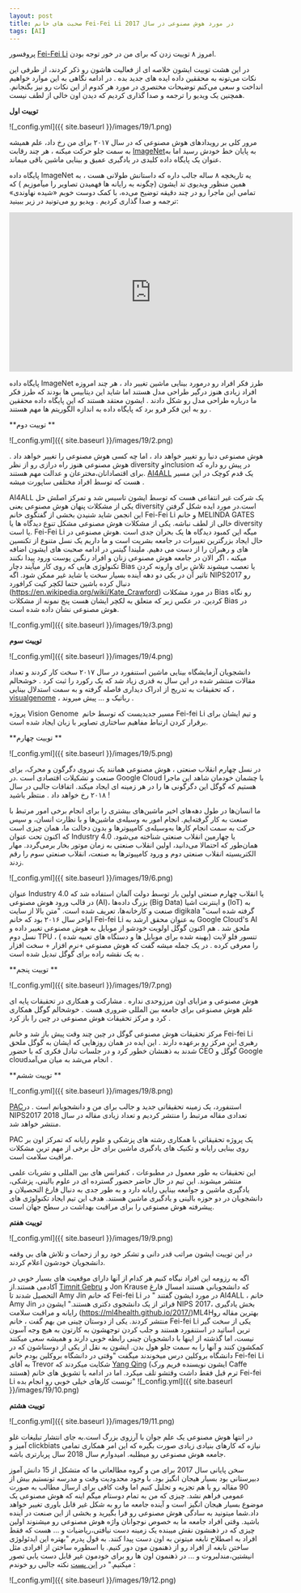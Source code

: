 ```yaml
---
layout: post
title: صحبت های خانم Fei-Fei Li در مورد هوش مصنوعی در سال 2017
tags: [AI]
---
```

پروفسور [Fei-Fei Li](http://vision.stanford.edu/feifeili/) امروز ۸ توییت زدن که برای من در خور توجه بودن.

در این هشت توییت ایشون خلاصه ای از فعالیت هاشون رو ذکر کردند، از طرفی این نکات می‌تونه به محققین داده ایده های جدید بده . در ادامه نگاهی به این موارد خواهیم انداخت و سعی می‌کنم توضیحات مختصری در مورد هر کدوم از این نکات  رو نیز بگنجانم. همچنین یک ویدیو را ترجمه و صدا گذاری کردیم که دیدن اون خالی از لطف نیست.

**توییت اول**

![_config.yml]({{ site.baseurl }}/images/19/1.png)

مرور کلی بر رویدادهای هوش مصنوعی که در سال ۲۰۱۷ برای من رخ داد، علم همیشه به سمت جلو حرکت میکنه ، هر چند رقابت [ImageNet](http://www.image-net.org/ )به پایان خط خودش رسید اما به عنوان یک پایگاه داده کلیدی در یادگیری عمیق و بینایی ماشین باقی میماند.

پایگاه داده ImageNet یه تاریخچه ۸ ساله جالب داره که داستانش طولانی هست ، به همین منظور ویدیوی تد ایشون (چگونه به رایانه ها فهمیدن تصاویر را میآموزیم ) که تمامی این ماجرا رو در چند دقیقه توضیح می‌ده، با کمک دوست خوبم «شیده نهاوندی» ترجمه و صدا گذاری کردیم . ویدیو رو می‌تونید در زیر ببینید:

<iframe width="560" height="315" src="https://www.aparat.com/v/dBkqm" frameborder="0" allowfullscreen></iframe>

پایگاه داده ImageNet طرز فکر افراد رو درمورد بینایی ماشین تغییر داد ، هر چند امروزه افراد زیادی هنوز درگیر طراحی مدل هستند اما شاید این دیتابیس ها بودند که طرز فکر ما  درباره طراحی مدل رو شکل دادند . ایشون معتقد هستند که این پایگاه داده محققین رو به این فکر فرو برد که پایگاه داده به اندازه الگوریتم ها مهم هستند .

**توییت دوم **

![_config.yml]({{ site.baseurl }}/images/19/2.png)

هوش مصنوعی دنیا رو تغییر خواهد داد ، اما چه کسی هوش مصنوعی را تغییر خواهد داد . هوش مصنوعی هنوز راه درازی رو از نظر diversity  وinclusion  در پیش رو داره که برای اقتصادانان،مخترعان و عدالت مهم هستند. [AI4ALL](http://ai-4-all.org/) یک قدم کوچک در این مسیر هست که توسط افراد مختلفی ساپورت میشه .

AI4ALL یک شرکت غیر انتفاعی هست که توسط ایشون تاسیس شد و تمرکز اصلش حل یکی از مشکلات پنهان هوش مصنوعی یعنی diversity   است.در مورد ایده شکل گرفتن این انجمن شاید شنیدن بخشی از گفتگوی خانم Fei-Fei Li و خانم MELINDA GATES خالی از لطف نباشه.
یکی از مشکلات هوش مصنوعی مشکل تنوع دیدگاه ها یا diversity  یا  است. Fei-Fei Li میگه این کمبود دیدگاه ها یک بحران جدی است .هوش مصنوعی در حال ایجاد بزرگترین تغییرات در جامعه بشریت است و ما داریم یک نسل متنوع از تکنسین های و رهبران  را از دست می دهیم. ملیندا گیتس  در ادامه صحبت های ایشون اضافه میکنه ، اگر الان در جامعه هوش مصنوعی زنان و افراد رنگین پوست ورود پیدا نکنند تکنولوژی هایی که روی کار میآیند دچار Bias یا تعصب میشوند تلاش برای وارونه کردن تاثیر آن در یکی دو دهه آینده بسیار سخت یا شاید غیر ممکن شود. اگه NIPS2017 رو دنبال کرده باشین حتما لکچر کیت کرافورد (https://en.wikipedia.org/wiki/Kate_Crawford) در مورد مشکلات Bias رو نگاه کردین. در عکس زیر که متعلق به لکچر ایشان هست پنج نمونه از مشکلات Bias در هوش مصنوعی نشان داده شده است.

![_config.yml]({{ site.baseurl }}/images/19/3.png)

**توییت سوم**

![_config.yml]({{ site.baseurl }}/images/19/4.png)

دانشجویان آزمایشگاه بینایی ماشین استنفورد در سال ۲۰۱۷ سخت کار کردند و تعداد مقالات منتشر شده در این سال به قدری زیاد شد که یک رکورد را ثبت کرد . خوشحالم که تحقیقات به تدریج از ادراک دیداری فاصله گرفته و به سمت استدلال بینایی ، [visualgenome](http://visualgenome.org) ، رباتیک و ... پیش میروند . 

پروژه Vision Genome ‌ مسیر جدیدیست که توسط خانم Fei-fei Li  و تیم ایشان برای برقرار کردن ارتباط مفاهیم ساختاری تصاویر با زبان ایجاد شده است.

**توییت چهارم **

![_config.yml]({{ site.baseurl }}/images/19/5.png)

در نسل چهارم انقلاب صنعتی ، هوش مصنوعی همانند یک نیروی دگرگون و محرک، برای  صنعت و تشکیلات اقتصادی است .در Google Cloud  با چشمان خودمان شاهد این ماجرا هستیم که گوگل این دگرگونی ها را در هر زمینه ای ایجاد میکند. اتفاقات جالبی در سال ۲۰۱۸ رخ خواهد داد . منتظر باشید !

ما انسان‌ها در طول دهه‌های اخیر ماشین‌های بیشتری را برای انجام برخی امور مرتبط با صنعت به کار گرفته‌ایم. انجام امور به ‌وسیله‌ی ماشین‌ها و با نظارت انسان، و سپس حرکت به سمت انجام کارها به‌وسیله‌ی کامپیوترها و بدون دخالت ما، همان چیزی است که اکنون تحت عنوان Industry 4.0 یا چهارمین انقلاب صنعتی شناخته می‌شود.
همان‌طور که احتمالا می‌دانید، اولین انقلاب صنعتی به زمان موتور بخار برمی‌گردد. مهار الکتریسیته انقلاب صنعتی دوم و ورود کامپیوترها به صنعت، انقلاب صنعتی سوم را رقم زدند.

![_config.yml]({{ site.baseurl }}/images/19/6.png)

عنوان Industry 4.0 یا انقلاب چهارم صنعتی اولین بار توسط دولت آلمان استفاده شد که در قالب ورود هوش مصنوعی (AI)، بزرگ داده‌ها (‌Big Data) و اینترنت اشیا (IoT) به صنعت و کارخانه‌ها، تعریف شده است.
"متن بالا از سایت digikala گرفته شده است"
اواخر سال ۲۰۱۶ بود که خانم Fei-fei Li به عنوان محقق ارشد به Google Cloud's AI ملحق شد . هم اکنون گوگل اولویت خودشو از موبایل به هوش مصنوعی تغییر داده و نسل دوم TPU ، تنسور فلو لایت (بهینه شده برای موبایل ها و دستگاه های تعبیه شده ) را معرفی کرده . در یک جمله میشه گفت که هوش مصنوعی +نرم افزار + سخت افزار به یک نقشه راده برای گوگل تبدیل شده است .

**توییت پنجم **

![_config.yml]({{ site.baseurl }}/images/19/7.png)

هوش مصنوعی و مزایای اون مرزوحدی نداره . مشارکت و همکاری در تحقیقات پایه ای علم هوش مصنوعی برای جامعه بین المللی ضروری هست . خوشحالم گوگل همکاری کرد و مرکز تحقیقات هوش مصنوعی در چین را باز کرد . 

مرکز تحقیقات هوش مصنوعی گوگل در چین چند وقت پیش باز شد و خانم Fei-fei Li رهبری این مرکز رو برعهده دارند . این ایده در همان روزهایی که ایشان به گوگل ملحق شدند به ذهنشان خطور کرد و در جلسات تبادل فکری که با حضور CEO  گوگل و  Google cloudانجام می‌شد به میان می‌آمد .

**توییت ششم **

![_config.yml]({{ site.baseurl }}/images/19/8.png)


[PAC](https://aicare.stanford.edu/)استنفورد، یک زمینه تحقیقاتی جدید و جالب برای من و دانشجویانم است . در NIPS2017 تعدادی مقاله مرتبط را منتشر کردیم و تعداد زیادی مقاله در سال 2018 منتشر خواهد شد.

PAC یک پروژه تحقیقاتی با همکاری رشته های پزشکی و علوم رایانه که تمرکز اون بر روی بینایی رایانه و تکنیک های یادگیری ماشین برای حل برخی از مهم ترین مشکلات مراقبت سلامت است.

این تحقیقات به طور معمول در مطبوعات ، کنفرانس های بین المللی و نشریات علمی منتشر میشوند. این تیم در حال حاضر حضور گسترده ای در علوم بالینی، پزشکی، یادگیری ماشین و جوامعه بینایی رایانه دارد و به طور جدی به دنبال فارغ التحصیلان و دانشجویان در دو حوزه بالینی و یادگیری ماشین هستند. هدف این تیم ایجاد تکنولوژی های پیشرفته هوش مصنوعی را برای مراقبت بهداشت در سطح جهان است.

**توییت هفتم**

![_config.yml]({{ site.baseurl }}/images/19/9.png)

در این توییت ایشون مراتب قدر دانی و تشکر خود رو از زحمات و تلاش های بی وقفه دانشجویان خودشون اعلام کردند. 

اگه به رزومه این افراد نیگاه کنیم هر کدام از آنها دارای موقعیت های بسیار خوبی در آکادمی هستند.از  [Timnit Gebru](https://twitter.com/timnitGebru) و Jon Krause که دانشجویانی هستند امسال فارغ التحصیل شدند تا Amy Jin  که خانم Fei-fei Li در مورد ایشون گفتند " در AI4ALL ، خانم Amy Jin فراتر از یک دانشجوی دکتری هستند." ایشون در NIPS 2017، بخش یادگیری رایانه و مراقبت سلامت    (https://ml4health.github.io/2017/)ML4Hبهترین مقاله رو منتشر کردند. 
یکی از دوستان چینی من بهم گفت ، خانم Fei-fei Li یکی از سخت گیر ترین اساتید در استنفورد هستند و جلب کردن توجهشون به کارتون به هیچ وجه آسون نیست، اما گذشته از اینها با دانشجویان چینی رابطه خوبی دارند و همیشه سعی میکنند کمکشون کنند و آنها را به سمت جلو هول بدن. ایشون به نقل از یکی از دوستاشون که در دانشگاه بروکلین درس میخوندند میگفت "وقتی در دانشگاه بروکلین بودم خانم Fei-fei Li  به آقای Trevor   شکایت میکردند که [Yang Qing](https://twitter.com/jiayq) (ایشون نویسنده فریم ورک  Caffe هستند) ترم قبل فقط داشت وقتشو تلف میکرد. اما در ادامه با تشویق های خانم  Fei-fei Li  تونست کارهای خیلی خوبی رو انجام بده"
![_config.yml]({{ site.baseurl }}/images/19/10.png)

**توییت هشتم**

![_config.yml]({{ site.baseurl }}/images/19/11.png)

در انتها هوش مصنوعی یک علم جوان با آرزوی بزرگ است.به جای انتشار تبلیغات غلو آمیز و clickbiats نیازه که کارهای بنیادی زیادی صورت بگیره که این امر همکاری تمامی جامعه هوش مصنوعی رو میطلبه. امیدوارم سال 2018 سال پربارتری باشه.

سخن پایانی
سال 2017 برای من و گروه مطالعاتی ما که متشکل از 15 دانش آموز دبیرستانی بود بسیار هیجان انگیز بود. با وجود محدودیت وقت و مدرسه تونستیم بیش از 90 مقاله رو با هم تجزیه و تحلیل کنیم اما وقت کافی برای ارسال مطالب به صورت عمومی فراهم نشد.
چیزی که من به تمام دوستام میگم اینه که هوش مصنوعی یک موضوع بسیار هیجان انگیز است و آینده جامعه ما رو به شکل غیر قابل باوری تغییر خواهد داد.شما میتونید به سادگی هوش مصنوعی رو فرا بگیرید و بخشی از این صنعت در آینده باشید. وقتی افراد جامعه ما به خصوص نوجوانان واژه هوش مصنوعی رو میشنوند اولین چیزی که در ذهنشون نقش میبنده یک زمینه دست نیافتی،ریاضیات و ... هست که فقط افراد به اصطلاح نابغه میتونن به اون دست پیدا کنند.
به قول پدرم "بهتره این ایدئولوژی ساختن نابغه از افراد رو از ذهنمون مون دور کنیم. با اسطوره ساختن از افرادی مثل انیشتین،مندلبروت و ... در ذهنمون اون ها رو برای خودمون غیر قابل دست یابی تصور میکنیم."
در [این پست](https://www.bloomberg.com/view/articles/2017-06-07/a-mathematician-s-secret-we-re-not-all-geniuses)  نکته جالبی رو خوندم :

![_config.yml]({{ site.baseurl }}/images/19/12.png)


